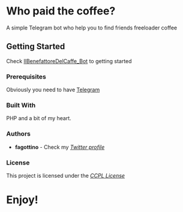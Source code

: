 # Who paid the coffee?

A simple Telegram bot who help you to find friends freeloader coffee

## Getting Started

Check [IlBenefattoreDelCaffe_Bot](https://t.me/IlBenefattoreDelCaffe_Bot) to getting started

### Prerequisites

Obviously you need to have [Telegram](https://telegram.org/)

### Built With

PHP and a bit of my heart.

### Authors

* **fagottino** - Check my *[Twitter profile](https://twitter.com/fagottino)*

### License

This project is licensed under the *[CCPL License](https://en.wikipedia.org/wiki/Creative_Commons_license)*

# Enjoy!
